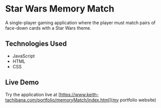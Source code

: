 # Star Wars Memory Match
A single-player gaming application where the player must match pairs of face-down cards with a Star Wars theme.
## Technologies Used
- JavaScript
- HTML
- CSS
## Live Demo
Try the application live at [https://www.keith-tachibana.com/portfolio/memoryMatch/index.html](my portfolio website)
